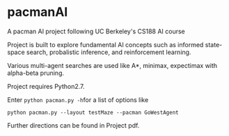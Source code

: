 # pacmanAI
A pacman AI project following UC Berkeley's CS188 AI course

Project is built to explore fundamental AI concepts such as informed state-space search, probalistic inference, and reinforcement learning.	

Various multi-agent searches are used like A*, minimax, expectimax with alpha-beta pruning.

Project requires Python2.7.

Enter `python pacman.py -h`for a list of options like 

`python pacman.py --layout testMaze --pacman GoWestAgent` 

Further directions can be found in Project pdf.
